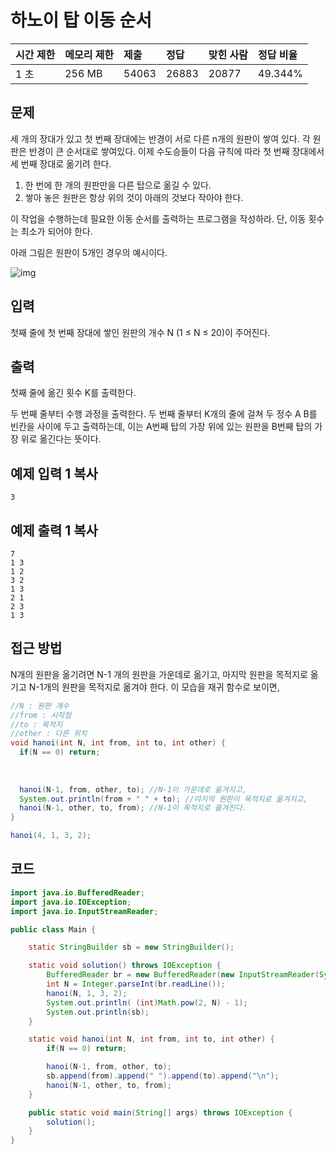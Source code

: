# 하노이 탑 이동 순서

| 시간 제한 | 메모리 제한 | 제출  | 정답  | 맞힌 사람 | 정답 비율 |
| :-------- | :---------- | :---- | :---- | :-------- | :-------- |
| 1 초      | 256 MB      | 54063 | 26883 | 20877     | 49.344%   |

## 문제

세 개의 장대가 있고 첫 번째 장대에는 반경이 서로 다른 n개의 원판이 쌓여 있다. 각 원판은 반경이 큰 순서대로 쌓여있다. 이제 수도승들이 다음 규칙에 따라 첫 번째 장대에서 세 번째 장대로 옮기려 한다.

1. 한 번에 한 개의 원판만을 다른 탑으로 옮길 수 있다.
2. 쌓아 놓은 원판은 항상 위의 것이 아래의 것보다 작아야 한다.

이 작업을 수행하는데 필요한 이동 순서를 출력하는 프로그램을 작성하라. 단, 이동 횟수는 최소가 되어야 한다.

아래 그림은 원판이 5개인 경우의 예시이다.

![img](https://onlinejudgeimages.s3-ap-northeast-1.amazonaws.com/problem/11729/hanoi.png)

## 입력

첫째 줄에 첫 번째 장대에 쌓인 원판의 개수 N (1 ≤ N ≤ 20)이 주어진다.

## 출력

첫째 줄에 옮긴 횟수 K를 출력한다.

두 번째 줄부터 수행 과정을 출력한다. 두 번째 줄부터 K개의 줄에 걸쳐 두 정수 A B를 빈칸을 사이에 두고 출력하는데, 이는 A번째 탑의 가장 위에 있는 원판을 B번째 탑의 가장 위로 옮긴다는 뜻이다.

## 예제 입력 1 복사

```
3
```

## 예제 출력 1 복사

```
7
1 3
1 2
3 2
1 3
2 1
2 3
1 3
```



## 접근 방법

N개의 원판을 옮기려면 N-1 개의 원판을 가운데로 옮기고, 마지막 원판을 목적지로 옮기고 N-1개의 원판을 목적지로 옮겨야 한다.
이 모습을 재귀 함수로 보이면,

~~~java
//N : 원판 개수
//from : 시작점
//to : 목적지
//other : 다른 위치
void hanoi(int N, int from, int to, int other) {
  if(N == 0) return;
  
  
  
  hanoi(N-1, from, other, to); //N-1이 가운데로 옮겨지고,
  System.out.println(from + " " + to); //마지막 원판이 목적지로 옮겨지고,
  hanoi(N-1, other, to, from); //N-1이 목적지로 옮겨진다.
}

hanoi(4, 1, 3, 2);
~~~



## 코드

~~~java
import java.io.BufferedReader;
import java.io.IOException;
import java.io.InputStreamReader;

public class Main {

    static StringBuilder sb = new StringBuilder();

    static void solution() throws IOException {
        BufferedReader br = new BufferedReader(new InputStreamReader(System.in));
        int N = Integer.parseInt(br.readLine());
        hanoi(N, 1, 3, 2);
        System.out.println( (int)Math.pow(2, N) - 1);
        System.out.println(sb);
    }

    static void hanoi(int N, int from, int to, int other) {
        if(N == 0) return;

        hanoi(N-1, from, other, to);
        sb.append(from).append(" ").append(to).append("\n");
        hanoi(N-1, other, to, from);
    }

    public static void main(String[] args) throws IOException {
        solution();
    }
}
~~~


